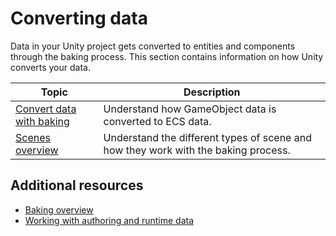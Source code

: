 # Converting data

Data in your Unity project gets converted to entities and components through the baking process. This section contains information on how Unity converts your data.

|**Topic**| **Description**                                         |
|---|---------------------------------------------------------|
|[Convert data with baking](baking.md)|Understand how GameObject data is converted to ECS data.|
|[Scenes overview](conversion-scene-overview.md)|Understand the different types of scene and how they work with the baking process.|

## Additional resources

* [Baking overview](baking-overview.md)
* [Working with authoring and runtime data](editor-authoring-runtime.md)
